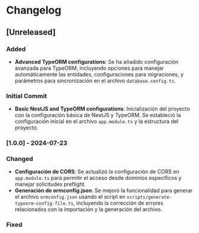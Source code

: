# Changelog

## [Unreleased]

### Added

- **Advanced TypeORM configurations**: Se ha añadido configuración avanzada para TypeORM, incluyendo opciones para manejar automáticamente las entidades, configuraciones para migraciones, y parámetros para sincronización en el archivo `database.config.ts`.

### Initial Commit

- **Basic NestJS and TypeORM configurations**: Inicialización del proyecto con la configuración básica de NestJS y TypeORM. Se estableció la configuración inicial en el archivo `app.module.ts` y la estructura del proyecto.

### [1.0.0] - 2024-07-23

### Changed

- **Configuración de CORS**: Se actualizó la configuración de CORS en `app.module.ts` para permitir el acceso desde dominios específicos y manejar solicitudes preflight.
- **Generación de ormconfig.json**: Se mejoró la funcionalidad para generar el archivo `ormconfig.json` usando el script en `scripts/generate-typeorm-config-file.ts`, incluyendo la corrección de errores relacionados con la importación y la generación del archivo.

### Fixed

